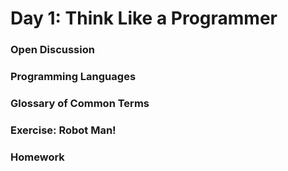 <h1 class="page-header">Day 1: Think Like a Programmer</h1>

### Open Discussion

### Programming Languages

### Glossary of Common Terms

### Exercise: Robot Man!

### Homework
